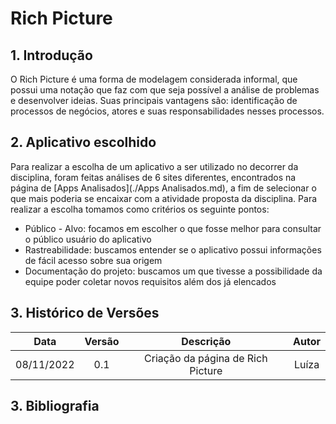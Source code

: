 # Rich Picture

## 1. Introdução

O Rich Picture é uma forma de modelagem considerada informal, que possui uma notação que faz com que seja possível a análise de problemas e desenvolver ideias. Suas principais vantagens são: identificação de processos de negócios, atores e suas responsabilidades nesses processos.

## 2. Aplicativo escolhido

Para realizar a escolha de um aplicativo a ser utilizado no decorrer da disciplina, foram feitas análises de 6 sites diferentes, encontrados na página de [Apps Analisados](./Apps Analisados.md), a fim de selecionar o que mais poderia se encaixar com a atividade proposta da disciplina. Para realizar a escolha tomamos como critérios os seguinte pontos:

* Público - Alvo: focamos em escolher o que fosse melhor para consultar o público usuário do aplicativo 
* Rastreabilidade: buscamos entender se o aplicativo possui informações de fácil acesso sobre sua origem
* Documentação do projeto: buscamos um que tivesse a possibilidade da equipe poder coletar novos requisitos além dos já elencados

## 3. Histórico de Versões

| Data | Versão | Descrição | Autor |
| :--: | :----: | :-------: | :---: |
| 08/11/2022 | 0.1 | Criação da página de Rich Picture | Luíza |

## 3. Bibliografia